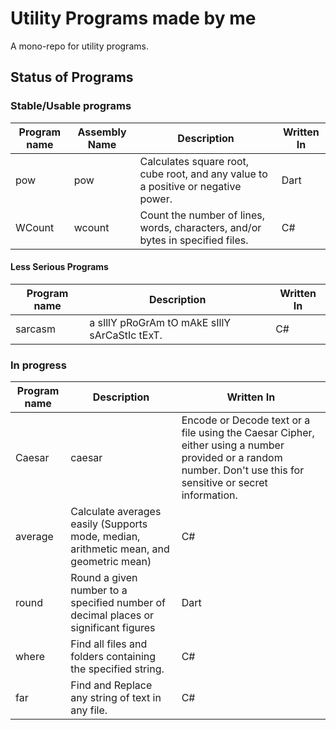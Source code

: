 # Utility Programs made by me
A mono-repo for utility programs.

## Status of Programs

### Stable/Usable programs
| Program name | Assembly Name | Description | Written  In |
|-|-|-|-|
| pow | pow | Calculates square root, cube root, and any value to a positive or negative power. | Dart |
| WCount | wcount | Count the number of lines, words, characters, and/or bytes in specified files. | C# |

#### Less Serious Programs
| Program name | Description | Written  In |
|-|-|-|
| sarcasm | a sIllY pRoGrAm tO mAkE sIllY sArCaStIc tExT. | C# |

### In progress 
| Program name | Description | Written  In |
|-|-|-|
| Caesar | caesar | Encode or Decode text or a file using the Caesar Cipher, either using a number provided or a random number. Don't use this for sensitive or secret information. | C# |
| average | Calculate averages easily (Supports mode, median, arithmetic mean, and geometric mean) | C# |
| round | Round a given number to a specified number of decimal places or significant figures | Dart |
| where | Find all files and folders containing the specified string. | C# |
| far | Find and Replace any string of text in any file. | C# |
